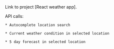 Link to project [React weather app].


API calls:

    * Autocomplete location search

    * Current weather condition in selected location

    * 5 day forecast in selected location
